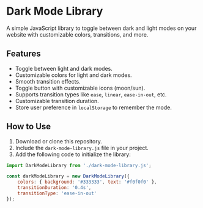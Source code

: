 # Dark Mode Library

A simple JavaScript library to toggle between dark and light modes on your website with customizable colors, transitions, and more.

## Features

- Toggle between light and dark modes.
- Customizable colors for light and dark modes.
- Smooth transition effects.
- Toggle button with customizable icons (moon/sun).
- Supports transition types like `ease`, `linear`, `ease-in-out`, etc.
- Customizable transition duration.
- Store user preference in `localStorage` to remember the mode.


## How to Use

1. Download or clone this repository.
2. Include the `dark-mode-library.js` file in your project.
3. Add the following code to initialize the library:

```javascript
import DarkModeLibrary from './dark-mode-library.js';

const darkModeLibrary = new DarkModeLibrary({
    colors: { background: '#333333', text: '#f0f0f0' },
    transitionDuration: '0.4s',
    transitionType: 'ease-in-out'
});
